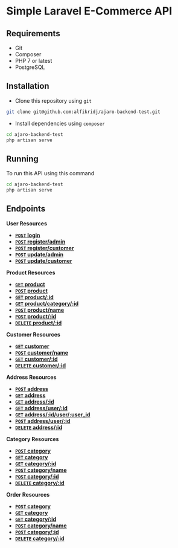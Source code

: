 # Simple Laravel E-Commerce API 

## Requirements
- Git
- Composer
- PHP 7 or latest
- PostgreSQL

## Installation
- Clone this repository using `git`
```bash
git clone git@github.com:alfikridj/ajaro-backend-test.git
```
- Install dependencies using <code>composer</code>
```bash
cd ajaro-backend-test
php artisan serve
```
 
## Running
To run this API using this command
```bash
cd ajaro-backend-test
php artisan serve
```
## Endpoints

<b>User Resources</b>

- **[`POST` login](https://github.com/alfikridj/ajaro-backend-test/tree/master/api-documentation/endpoints/users/POST_login.md)**
- **[`POST` register/admin](https://github.com/alfikridj/ajaro-backend-test/tree/master/api-documentation/endpoints/users/POST_register_admin.md)**
- **[`POST` register/customer](https://github.com/alfikridj/ajaro-backend-test/tree/master/api-documentation/endpoints/users/POST_register_customer.md)**
- **[`POST` update/admin](https://github.com/alfikridj/ajaro-backend-test/tree/master/api-documentation/endpoints/users/POST_update_admin.md)**
- **[`POST` update/customer](https://github.com/alfikridj/ajaro-backend-test/tree/master/api-documentation/endpoints/users/POST_update_customer.md)**

<b>Product Resources</b>

- **[`GET` product](https://github.com/alfikridj/ajaro-backend-test/tree/master/api-documentation/endpoints/products/GET_product.md)**
- **[`POST` product](https://github.com/alfikridj/ajaro-backend-test/tree/master/api-documentation/endpoints/products/POST_product.md)**
- **[`GET` product/:id](https://github.com/alfikridj/ajaro-backend-test/tree/master/api-documentation/endpoints/products/GET_product_id.md)**
- **[`GET` product/category/:id](https://github.com/alfikridj/ajaro-backend-test/tree/master/api-documentation/endpoints/products/GET_product_category_id.md)**
- **[`POST` product/name](https://github.com/alfikridj/ajaro-backend-test/tree/master/api-documentation/endpoints/products/POST_product_name.md)**
- **[`POST` product/:id](https://github.com/alfikridj/ajaro-backend-test/tree/master/api-documentation/endpoints/products/POST_product_id.md)**
- **[`DELETE` product/:id](https://github.com/alfikridj/ajaro-backend-test/tree/master/api-documentation/endpoints/products/DELETE_product_id.md)**

<b>Customer Resources</b>

- **[`GET` customer](https://github.com/alfikridj/ajaro-backend-test/tree/master/api-documentation/endpoints/customers/GET_customer.md)**
- **[`POST` customer/name](https://github.com/alfikridj/ajaro-backend-test/tree/master/api-documentation/endpoints/customers/POST_customer_name.md)**
- **[`GET` customer/:id](https://github.com/alfikridj/ajaro-backend-test/tree/master/api-documentation/endpoints/customers/GET_customer_id.md)**
- **[`DELETE` customer/:id](https://github.com/alfikridj/ajaro-backend-test/tree/master/api-documentation/endpoints/customers/DELETE_customer_id.md)**

<b>Address Resources</b>

- **[`POST` address](https://github.com/alfikridj/ajaro-backend-test/tree/master/api-documentation/endpoints/addresses/GET_address.md)**
- **[`GET` address](https://github.com/alfikridj/ajaro-backend-test/tree/master/api-documentation/endpoints/addresses/GET_address.md)**
- **[`GET` address/:id](https://github.com/alfikridj/ajaro-backend-test/tree/master/api-documentation/endpoints/addresses/GET_address_id.md)**
- **[`GET` address/user/:id](https://github.com/alfikridj/ajaro-backend-test/tree/master/api-documentation/endpoints/addresses/GET_address_user_id.md)**
- **[`GET` address/:id/user/:user_id](https://github.com/alfikridj/ajaro-backend-test/tree/master/api-documentation/endpoints/addresses/GET_address_id_user_id.md)**
- **[`POST` address/user/:id](https://github.com/alfikridj/ajaro-backend-test/tree/master/api-documentation/endpoints/addresses/GET_address_user_id.md)**
- **[`DELETE` address/:id](https://github.com/alfikridj/ajaro-backend-test/tree/master/api-documentation/endpoints/addresses/DELETE_customer_id.md)**

<b>Category Resources</b>

- **[`POST` category](https://github.com/alfikridj/ajaro-backend-test/tree/master/api-documentation/endpoints/orders/POST_category.md)**
- **[`GET` category](https://github.com/alfikridj/ajaro-backend-test/tree/master/api-documentation/endpoints/orders/GET_category.md)**
- **[`GET` category/:id](https://github.com/alfikridj/ajaro-backend-test/tree/master/api-documentation/endpoints/orders/GET_category_id.md)**
- **[`POST` category/name](https://github.com/alfikridj/ajaro-backend-test/tree/master/api-documentation/endpoints/orders/POST_category_name.md)**
- **[`POST` category/:id](https://github.com/alfikridj/ajaro-backend-test/tree/master/api-documentation/endpoints/orders/POST_category_id.md)**
- **[`DELETE` category/:id](https://github.com/alfikridj/ajaro-backend-test/tree/master/api-documentation/endpoints/orders/DELETE_category_id.md)**

<b>Order Resources</b>

- **[`POST` category](https://github.com/alfikridj/ajaro-backend-test/api-documentation/master/endpoints/product/POST_category.md)**
- **[`GET` category](https://github.com/alfikridj/ajaro-backend-test/api-documentation/master/endpoints/product/GET_category.md)**
- **[`GET` category/:id](https://github.com/alfikridj/ajaro-backend-test/api-documentation/master/endpoints/product/GET_category_id.md)**
- **[`POST` category/name](https://github.com/alfikridj/ajaro-backend-test/api-documentation/master/endpoints/product/POST_category_name.md)**
- **[`POST` category/:id](https://github.com/alfikridj/ajaro-backend-test/api-documentation/master/endpoints/product/POST_category_id.md)**
- **[`DELETE` category/:id](https://github.com/alfikridj/ajaro-backend-test/api-documentation/master/endpoints/product/DELETE_category_id.md)**

